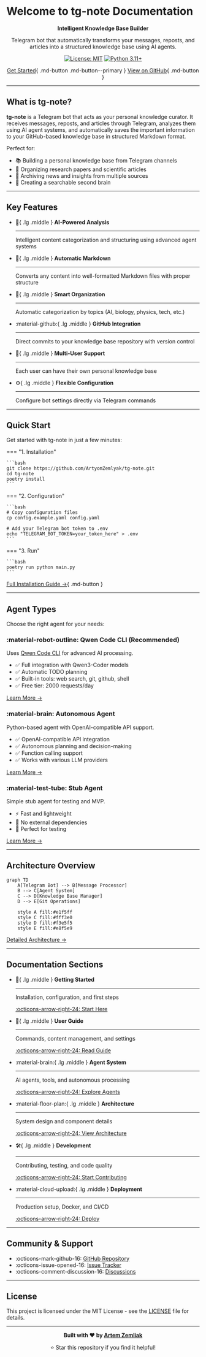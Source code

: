 # Welcome to tg-note Documentation

<div align="center">

**Intelligent Knowledge Base Builder**

Telegram bot that automatically transforms your messages, reposts, and articles into a structured knowledge base using AI agents.

[![License: MIT](https://img.shields.io/badge/License-MIT-yellow.svg)](https://opensource.org/licenses/MIT)
[![Python 3.11+](https://img.shields.io/badge/python-3.11+-blue.svg)](https://www.python.org/downloads/)

[Get Started](getting-started/quick-start.md){ .md-button .md-button--primary }
[View on GitHub](https://github.com/ArtyomZemlyak/tg-note){ .md-button }

</div>

---

## What is tg-note?

**tg-note** is a Telegram bot that acts as your personal knowledge curator. It receives messages, reposts, and articles through Telegram, analyzes them using AI agent systems, and automatically saves the important information to your GitHub-based knowledge base in structured Markdown format.

Perfect for:

- 📚 Building a personal knowledge base from Telegram channels
- 🔬 Organizing research papers and scientific articles
- 📰 Archiving news and insights from multiple sources
- 🧠 Creating a searchable second brain

---

## Key Features

<div class="grid cards" markdown>

-   :robot:{ .lg .middle } **AI-Powered Analysis**

    ---

    Intelligent content categorization and structuring using advanced agent systems

-   :memo:{ .lg .middle } **Automatic Markdown**

    ---

    Converts any content into well-formatted Markdown files with proper structure

-   :file_folder:{ .lg .middle } **Smart Organization**

    ---

    Automatic categorization by topics (AI, biology, physics, tech, etc.)

-   :material-github:{ .lg .middle } **GitHub Integration**

    ---

    Direct commits to your knowledge base repository with version control

-   :busts_in_silhouette:{ .lg .middle } **Multi-User Support**

    ---

    Each user can have their own personal knowledge base

-   :gear:{ .lg .middle } **Flexible Configuration**

    ---

    Configure bot settings directly via Telegram commands

</div>

---

## Quick Start

Get started with tg-note in just a few minutes:

=== "1. Installation"

    ```bash
    git clone https://github.com/ArtyomZemlyak/tg-note.git
    cd tg-note
    poetry install
    ```

=== "2. Configuration"

    ```bash
    # Copy configuration files
    cp config.example.yaml config.yaml
    
    # Add your Telegram bot token to .env
    echo "TELEGRAM_BOT_TOKEN=your_token_here" > .env
    ```

=== "3. Run"

    ```bash
    poetry run python main.py
    ```

[Full Installation Guide →](getting-started/installation.md){ .md-button }

---

## Agent Types

Choose the right agent for your needs:

### :material-robot-outline: Qwen Code CLI (Recommended)

Uses [Qwen Code CLI](https://github.com/QwenLM/qwen-code) for advanced AI processing.

- ✅ Full integration with Qwen3-Coder models
- ✅ Automatic TODO planning
- ✅ Built-in tools: web search, git, github, shell
- ✅ Free tier: 2000 requests/day

[Learn More →](agents/qwen-code-cli.md)

### :material-brain: Autonomous Agent

Python-based agent with OpenAI-compatible API support.

- ✅ OpenAI-compatible API integration
- ✅ Autonomous planning and decision-making
- ✅ Function calling support
- ✅ Works with various LLM providers

[Learn More →](agents/autonomous-agent.md)

### :material-test-tube: Stub Agent

Simple stub agent for testing and MVP.

- ⚡ Fast and lightweight
- 🔧 No external dependencies
- 🧪 Perfect for testing

[Learn More →](agents/stub-agent.md)

---

## Architecture Overview

```mermaid
graph TD
    A[Telegram Bot] --> B[Message Processor]
    B --> C[Agent System]
    C --> D[Knowledge Base Manager]
    D --> E[Git Operations]
    
    style A fill:#e1f5ff
    style C fill:#fff3e0
    style D fill:#f3e5f5
    style E fill:#e8f5e9
```

[Detailed Architecture →](architecture/overview.md)

---

## Documentation Sections

<div class="grid cards" markdown>

-   :rocket:{ .lg .middle } **Getting Started**

    ---

    Installation, configuration, and first steps

    [:octicons-arrow-right-24: Start Here](getting-started/quick-start.md)

-   :book:{ .lg .middle } **User Guide**

    ---

    Commands, content management, and settings

    [:octicons-arrow-right-24: Read Guide](user-guide/bot-commands.md)

-   :material-brain:{ .lg .middle } **Agent System**

    ---

    AI agents, tools, and autonomous processing

    [:octicons-arrow-right-24: Explore Agents](agents/overview.md)

-   :material-floor-plan:{ .lg .middle } **Architecture**

    ---

    System design and component details

    [:octicons-arrow-right-24: View Architecture](architecture/overview.md)

-   :hammer_and_wrench:{ .lg .middle } **Development**

    ---

    Contributing, testing, and code quality

    [:octicons-arrow-right-24: Start Contributing](development/contributing.md)

-   :material-cloud-upload:{ .lg .middle } **Deployment**

    ---

    Production setup, Docker, and CI/CD

    [:octicons-arrow-right-24: Deploy](deployment/production.md)

</div>

---

## Community & Support

- :octicons-mark-github-16: [GitHub Repository](https://github.com/ArtyomZemlyak/tg-note)
- :octicons-issue-opened-16: [Issue Tracker](https://github.com/ArtyomZemlyak/tg-note/issues)
- :octicons-comment-discussion-16: [Discussions](https://github.com/ArtyomZemlyak/tg-note/discussions)

---

## License

This project is licensed under the MIT License - see the [LICENSE](https://github.com/ArtyomZemlyak/tg-note/blob/main/LICENSE) file for details.

---

<div align="center">

**Built with ❤️ by [Artem Zemliak](https://github.com/ArtyomZemlyak)**

⭐ Star this repository if you find it helpful!

</div>
